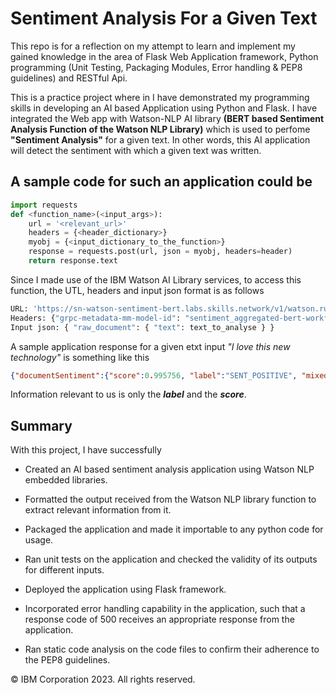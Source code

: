 # Sentiment Analysis For a Given Text 
This repo is for a reflection on my attempt to learn and implement my gained knowledge in the area of Flask Web Application framework, Python programming (Unit Testing, Packaging Modules, Error handling & PEP8 guidelines) and RESTful Api. 

This is a practice project where in I have demonstrated my programming skills in developing an AI based Application using Python and Flask. I have integrated the Web app with Watson-NLP AI library <b>(BERT based Sentiment Analysis Function of the Watson NLP Library)</b> which is used to perfome <b>"Sentiment Analysis"</b> for a given text. In other words, this AI application will detect the sentiment with which a given text was written.

## A sample code for such an application could be
```python
import requests
def <function_name>(<input_args>):
    url = '<relevant_url>'
    headers = {<header_dictionary>}
    myobj = {<input_dictionary_to_the_function>}
    response = requests.post(url, json = myobj, headers=header)
    return response.text
``` 

Since I made use of the IBM Watson AI Library services, to access this function, the UTL, headers and input json format is as follows
```python 
URL: 'https://sn-watson-sentiment-bert.labs.skills.network/v1/watson.runtime.nlp.v1/NlpService/SentimentPredict'
Headers: {"grpc-metadata-mm-model-id": "sentiment_aggregated-bert-workflow_lang_multi_stock"}
Input json: { "raw_document": { "text": text_to_analyse } }
````

A sample application response for a given etxt input <i>"I love this new technology"</i> is something like this 
```json
{"documentSentiment":{"score":0.995756, "label":"SENT_POSITIVE", "mixed":false, "sentimentMentions":[{"span":{"begin":0, "end":22, "text":"I love this technology"}, "sentimentprob":{"positive":0.99183923, "neutral":0.0041469256, "negative":0.004013916}}]}, "targetedSentiments":{"targetedSentiments":{}, "producerId":{"name":"Aggregated Sentiment Workflow", "version":"0.0.1"}}, "producerId":{"name":"Aggregated Sentiment Workflow", "version":"0.0.1"}}
````
Information relevant to us is only the <b><i>label</i></b> and the <b><i>score</i></b>.

## Summary
With this project, I have successfully

* Created an AI based sentiment analysis application using Watson NLP embedded libraries.

* Formatted the output received from the Watson NLP library function to extract relevant information from it.

* Packaged the application and made it importable to any python code for usage.

* Ran unit tests on the application and checked the validity of its outputs for different inputs.

* Deployed the application using Flask framework.

* Incorporated error handling capability in the application, such that a response code of 500 receives an appropriate response from the application.

* Ran static code analysis on the code files to confirm their adherence to the PEP8 guidelines.


© IBM Corporation 2023. All rights reserved.